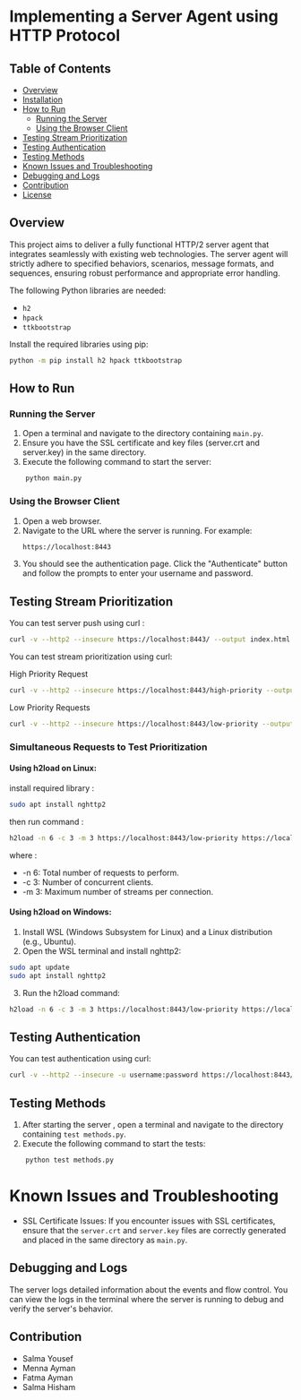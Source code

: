 # Implementing a Server Agent using HTTP Protocol

## Table of Contents
- [Overview](#overview)
- [Installation](#installation)
- [How to Run](#how-to-run)
  - [Running the Server](#running-the-server)
  - [Using the Browser Client](#using-the-browser-client)
- [Testing Stream Prioritization](#testing-stream-prioritization)
- [Testing Authentication](#testing-authentication)
- [Testing Methods](#testing-methods)
- [Known Issues and Troubleshooting](#known-issues-and-troubleshooting)
- [Debugging and Logs](#debugging-and-logs)
- [Contribution](#contribution)
- [License](#license)

## Overview
This project aims to deliver a fully functional HTTP/2 server agent that integrates seamlessly with existing web technologies. The server agent will strictly adhere to specified behaviors, scenarios, message formats, and sequences, ensuring robust performance and appropriate error handling.

The following Python libraries are needed:
- `h2`
- `hpack`
- `ttkbootstrap`

Install the required libraries using pip:
```sh
python -m pip install h2 hpack ttkbootstrap
```
## How to Run

### Running the Server

1. Open a terminal and navigate to the directory containing `main.py`.
2. Ensure you have the SSL certificate and key files \(server.crt and server.key\) in the same directory.
3. Execute the following command to start the server:
```sh
    python main.py
```
### Using the Browser Client

1. Open a web browser.
2. Navigate to the URL where the server is running. For example:
    ```sh
    https://localhost:8443
    ```
3. You should see the authentication page. Click the "Authenticate" button and follow the prompts to enter your username and password.


## Testing Stream Prioritization

You can test server push using curl :

```sh
curl -v --http2 --insecure https://localhost:8443/ --output index.html 
```

You can test stream prioritization using curl:

High Priority Request

```sh
curl -v --http2 --insecure https://localhost:8443/high-priority --output high.html
```
Low Priority Requests 

```sh
curl -v --http2 --insecure https://localhost:8443/low-priority --output low.html
```
### Simultaneous Requests to Test Prioritization
#### Using h2load on Linux:

install required library :

```sh
sudo apt install nghttp2
```

then run command :

```sh
h2load -n 6 -c 3 -m 3 https://localhost:8443/low-priority https://localhost:8443/high-priority

```
where :
- -n 6: Total number of requests to perform.
- -c 3: Number of concurrent clients.
- -m 3: Maximum number of streams per connection.

#### Using h2load on Windows:
1. Install WSL (Windows Subsystem for Linux) and a Linux distribution (e.g., Ubuntu).
2. Open the WSL terminal and install nghttp2:
```sh
sudo apt update
sudo apt install nghttp2
```
3. Run the h2load command:
```sh 
h2load -n 6 -c 3 -m 3 https://localhost:8443/low-priority https://localhost:8443/high-priority
```

    

## Testing Authentication
You can test authentication using curl:

```sh
curl -v --http2 --insecure -u username:password https://localhost:8443/authenticate
```

## Testing Methods 
1. After starting the server , open a terminal and navigate to the directory containing `test methods.py`.
2. Execute the following command to start the tests:
```sh
    python test methods.py
```
# Known Issues and Troubleshooting
- SSL Certificate Issues: If you encounter issues with SSL certificates, ensure that the `server.crt` and `server.key` files are correctly generated and placed in the same directory as `main.py`.

## Debugging and Logs
The server logs detailed information about the events and flow control. You can view the logs in the terminal where the server is running to debug and verify the server's behavior.



## Contribution
- Salma Yousef
- Menna Ayman
- Fatma Ayman
- Salma Hisham
 
<!-- ##Project Structure

.
├── main.py                # Main server script
├── server.py              # Server functionalities
├── client.py              # Client script
├── README.md              # Project description and documentation -->
